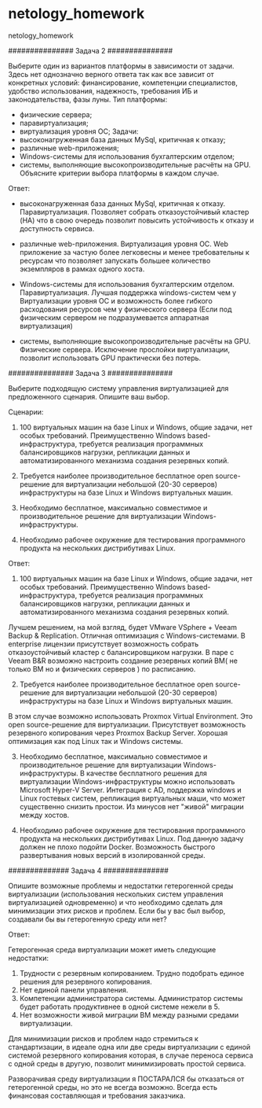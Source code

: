 # netology_homework
netology_homework

###############  Задача 2  ###############

Выберите один из вариантов платформы в зависимости от задачи. Здесь нет однозначно верного ответа так как все зависит от конкретных условий: финансирование, компетенции специалистов, удобство использования, надежность, требования ИБ и законодательства, фазы луны.
Тип платформы:
* физические сервера;
* паравиртуализация;
* виртуализация уровня ОС;
Задачи:
* высоконагруженная база данных MySql, критичная к отказу;
* различные web-приложения;
* Windows-системы для использования бухгалтерским отделом;
* системы, выполняющие высокопроизводительные расчёты на GPU.
Объясните критерии выбора платформы в каждом случае.

Ответ:
* высоконагруженная база данных MySql, критичная к отказу.
Паравиртуализация. Позволяет собрать отказоустойчивый кластер (HA) что в свою очередь позволит повысить устойчивость к отказу и доступность сервиса.

* различные web-приложения.
Виртуализация уровня ОС. Web приложение за частую более легковесны и менее требовательны к ресурсам что позволяет запускать большее количество экземпляров в рамках одного хоста.

* Windows-системы для использования бухгалтерским отделом.
Паравиртуализация. Лучшая поддержка windows-систем чем у Виртуализации уровня ОС и возможность более гибкого расходования ресурсов чем у физического сервера (Если под физическим сервером не подразумевается аппаратная виртуализация)

* системы, выполняющие высокопроизводительные расчёты на GPU.
Физические сервера. Исключение прослойки виртуализации, позволит использовать GPU практически без потерь. 



###############  Задача 3  ###############

Выберите подходящую систему управления виртуализацией для предложенного сценария. Опишите ваш выбор.

Сценарии:

1. 100 виртуальных машин на базе Linux и Windows, общие задачи, нет особых требований. Преимущественно Windows based-инфраструктура, требуется реализация программных балансировщиков нагрузки, репликации данных и автоматизированного механизма создания резервных копий.

2. Требуется наиболее производительное бесплатное open source-решение для виртуализации небольшой (20-30 серверов) инфраструктуры на базе Linux и Windows виртуальных машин.

3. Необходимо бесплатное, максимально совместимое и производительное решение для виртуализации Windows-инфраструктуры.

4. Необходимо рабочее окружение для тестирования программного продукта на нескольких дистрибутивах Linux.


Ответ:

1. 100 виртуальных машин на базе Linux и Windows, общие задачи, нет особых требований. Преимущественно Windows based-инфраструктура, требуется реализация программных балансировщиков нагрузки, репликации данных и автоматизированного механизма создания резервных копий.

Лучшем решением, на мой взгляд, будет VMware VSphere + Veeam Backup & Replication. Отличная оптимизация c Windows-системами. В enterprise лицензии присутствует возможность собрать отказоустойчивый кластер с балансировщиком нагрузки. В паре с Veeam B&R возможно настроить создание резервных копий ВМ( не только ВМ но и физических серверов ) по расписанию.  

2. Требуется наиболее производительное бесплатное open source-решение для виртуализации небольшой (20-30 серверов) инфраструктуры на базе Linux и Windows виртуальных машин.

В этом случае возможно использовать Proxmox Virtual Environment. Это open source-решение для виртуализации. Присутствует возможность резервного копирования через Proxmox Backup Server. Хорошая оптимизация как под Linux так и Windows системы. 

3. Необходимо бесплатное, максимально совместимое и производительное решение для виртуализации Windows-инфраструктуры.
В качестве бесплатного решения для виртуализации Windows-инфраструктуры можно использовать Microsoft Hyper-V Server. Интеграция с AD, поддержка windows и Linux гостевых систем,
репликация виртуальных маши, что может существенно снизить простои. Из минусов нет "живой" миграции между хостов.

4. Необходимо рабочее окружение для тестирования программного продукта на нескольких дистрибутивах Linux.
Под данную задачу должен не плохо подойти Docker. Возможность быстрого развертывания новых версий в изолированной среды.



##############  Задача 4  ###############

Опишите возможные проблемы и недостатки гетерогенной среды виртуализации (использования нескольких систем управления виртуализацией одновременно) 
и что необходимо сделать для минимизации этих рисков и проблем. Если бы у вас был выбор, создавали бы вы гетерогенную среду или нет?

Ответ:

Гетерогенная среда виртуализации может иметь следующие недостатки:
1. Трудности с резервным копированием. Трудно подобрать единое решения для резервного копирования.
2. Нет единой панели управления.
3. Компетенции администратора системы. Администратор системы будет работать продуктивнее в одной системе нежели в 5.
4. Нет возможности живой миграции ВМ между разными средами виртуализации.

Для минимизации рисков и проблем надо стремиться к стандартизации, в идеале одна или две среды виртуализации с единой системой резервного копирования которая, в случае  переноса сервиса с одной среды в другую, позволит минимизировать простой сервиса.

Разворачивая среду виртуализации я ПОСТАРАЛСЯ бы отказаться от гетерогенной среды, но это не всегда возможно. Всегда есть финансовая составляющая и требования заказчика.

 
